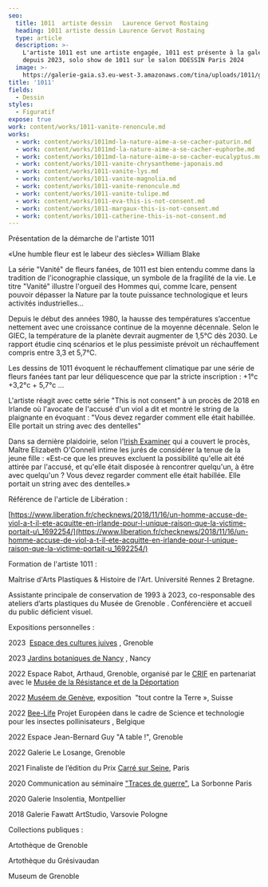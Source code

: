 ```yaml
---
seo:
  title: 1011  artiste dessin   Laurence Gervot Rostaing
  heading: 1011 artiste dessin Laurence Gervot Rostaing
  type: article
  description: >-
    L'artiste 1011 est une artiste engagée, 1011 est présente à la galerie Gaïa
    depuis 2023, solo show de 1011 sur le salon DDESSIN Paris 2024
  image: >-
    https://galerie-gaia.s3.eu-west-3.amazonaws.com/tina/uploads/1011/galerie-gaia-1011-vanite-chrysantheme-japonnais.jpg
title: '1011'
fields:
  - Dessin
styles:
  - Figuratif
expose: true
work: content/works/1011-vanite-renoncule.md
works:
  - work: content/works/1011md-la-nature-aime-a-se-cacher-paturin.md
  - work: content/works/1011md-la-nature-aime-a-se-cacher-euphorbe.md
  - work: content/works/1011md-la-nature-aime-a-se-cacher-eucalyptus.md
  - work: content/works/1011-vanite-chrysantheme-japonais.md
  - work: content/works/1011-vanite-lys.md
  - work: content/works/1011-vanite-magnolia.md
  - work: content/works/1011-vanite-renoncule.md
  - work: content/works/1011-vanite-tulipe.md
  - work: content/works/1011-eva-this-is-not-consent.md
  - work: content/works/1011-margaux-this-is-not-consent.md
  - work: content/works/1011-catherine-this-is-not-consent.md
---
```


Présentation de la démarche de l'artiste 1011

«Une humble fleur est le labeur des siècles» William Blake 

La série  "Vanité" de fleurs fanées, de 1011 est bien entendu comme dans la tradition de l'iconographie classique, un symbole de la fragilité de la vie. Le titre "Vanité" illustre l'orgueil des Hommes qui, comme Icare, pensent pouvoir dépasser la Nature par la toute puissance technologique et leurs activités industrielles...

Depuis le début des années 1980, la hausse des températures s’accentue nettement avec une croissance continue de la moyenne décennale. Selon le GIEC, la température de la planète devrait augmenter de 1,5°C dès 2030. Le rapport étudie cinq scénarios et le plus pessimiste prévoit un réchauffement compris entre 3,3 et 5,7°C.

Les dessins de 1011 évoquent le réchauffement climatique par une série de fleurs fanées tant par leur déliquescence que par la stricte inscription : +1°c +3,2°c + 5,7°c ...

L'artiste réagit avec cette série "This is not consent" à un procès de 2018 en Irlande où l'avocate de l'accusé d'un viol a dit et montré le string de la plaignante en évoquant : "Vous devez regarder comment elle était habillée. Elle portait un string avec des dentelles"

Dans sa dernière plaidoirie, selon l'[Irish Examiner](https://www.irishexaminer.com/breakingnews/ireland/counsel-for-man-acquitted-of-rape-suggested-jurors-should-reflect-on-underwear-worn-by-teen-complainant-883613.html) qui a couvert le procès, Maître Elizabeth O'Connell intime les jurés de considérer la tenue de la jeune fille : «Est-ce que les preuves excluent la possibilité qu'elle ait été attirée par
l'accusé, et qu'elle était disposée à rencontrer quelqu'un, à être avec quelqu'un ? Vous devez regarder comment elle était habillée. Elle portait un string avec des dentelles.»

Référence de l'article de Libération :

[https://www.liberation.fr/checknews/2018/11/16/un-homme-accuse-de-viol-a-t-il-ete-acquitte-en-irlande-pour-l-unique-raison-que-la-victime-portait-u\_1692254/](https://www.liberation.fr/checknews/2018/11/16/un-homme-accuse-de-viol-a-t-il-ete-acquitte-en-irlande-pour-l-unique-raison-que-la-victime-portait-u_1692254/)

Formation de l'artiste 1011 :

Maîtrise d'Arts Plastiques & Histoire de l'Art. Université Rennes 2 Bretagne. 

Assistante principale de conservation de 1993 à 2023, co-responsable des ateliers d’arts plastiques du Musée de Grenoble . Conférencière et accueil du public déficient visuel.

Expositions personnelles :

2023  [Espace des cultures juives](https://www.facebook.com/ecjgrenoble) , Grenoble

2023 [Jardins botaniques de Nancy](https://www.jardinbotaniquedenancy.eu/jardin-botanique-jean-marie-pelt/details/news/vanite) , Nancy

2022 Espace Rabot, Arthaud, Grenoble, organisé par le [CRIF](http://www.crif.org/fr/term/515) en partenariat avec le [Musée de la Résistance et de la Déportation](https://musees.isere.fr/musee/musee-de-la-resistance-et-de-la-deportation-de-lisere)

2022 [Muséem de Genève](http://institutions.ville-geneve.ch/fr/mhn/), exposition  "tout contre la Terre », Suisse

2022 [Bee-Life](https://fr.bee-life.eu/) Projet Européen dans le cadre de Science et technologie pour les insectes pollinisateurs , Belgique

2022 Espace Jean-Bernard Guy "A table !", Grenoble  

2022 Galerie Le Losange, Grenoble   

2021 Finaliste de l’édition du Prix [Carré sur Seine](https://carre-sur-seine.com/), Paris  

2020 Communication au séminaire ["Traces de guerre"](https://tracesguerre.hypotheses.org/647), La Sorbonne Paris  

2020 Galerie Insolentia, Montpellier

2018 Galerie Fawatt ArtStudio, Varsovie Pologne

Collections publiques :

Artothèque de Grenoble

Artothèque du Grésivaudan

Museum de Grenoble

 

 
